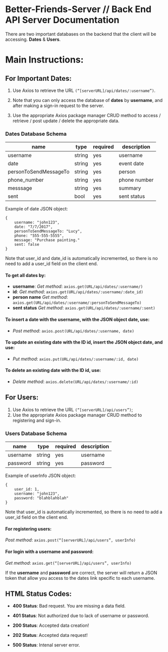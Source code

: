 # Better-Friends-Server // Back End API Server Documentation 

There are two important databases on the backend that the client will be accessing. **Dates** & **Users**.

# Main Instructions: 

## For Important Dates:

1. Use Axios to retrieve the URL `(“[serverURL]/api/dates/:username”)`. 

2. Note that you can only access the database of **dates** by **username**, and after making a sign-in request to the server. 

3. Use the appropriate Axios package manager CRUD method to access / retrieve / post update / delete the appropriate data.

### **Dates Database Schema** 

| **name**     | **type** | **required** |  **description** |
|--------------|----------|--------------|------------------|
|  username    |  string  |     yes      |     username     |
|  date        |  string  |     yes      |     event date   |
|  personToSendMessageTo    |  string  |     yes      |     person       |
|  phone_number | string |      yes      |    phone number |
|  messsage |  string  |     yes      |     summary      |
|  sent 	   |  bool    |     yes       |     sent status      |

Example of date JSON object:

```
{
	username: "john123",
	date: "7/7/2017",
	personToSendMessageTo: "Lucy",
	phone: "555-555-5555",
	message: "Purchase painting."
	sent: false
}
```

Note that user_id and date_id is automatically incremented, so there is no need to add a user_id field on the client end. 

#### To get all dates by:

* **username**: *Get method*: `axios.get(URL/api/dates/:username/)` 
* **id**: *Get method*: `axios.get(URL/api/dates/:username/:date_id)`
* **person name** *Get method*: `axios.get(URL/api/dates/:username/:personToSendMessageTo)` 
* **sent status** *Get method*: `axios.get(URL/api/dates/:username/:sent)` 

#### To insert a date with the username, with the JSON object date, use: 

* *Post method*: `axios.post(URL/api/dates/:username, date)`

#### To update an existing date with the ID id, insert the JSON object date, and use: 

* *Put method*: `axios.put(URL/api/dates/:username/:id, date)` 

#### To delete an existing date with the ID id, use: 

* *Delete method*:  `axios.delete(URL/api/dates/:username/:id)` 

## For Users: 

1. Use Axios to retrieve the URL `(“[serverURL]/api/users”)`;
2. Use the appropriate Axios package manager CRUD method to registering and sign-in. 

### **Users Database Schema** 

| **name**     | **type** | **required** |  **description** |
|--------------|----------|--------------|------------------|
|  username    |  string  |     yes      |     username     |
|  password    |  string  |     yes      |     password     |


Example of userInfo JSON object:

```
{
	user_id: 1,
	username: "john123",
	password: "blahblahblah"
}
```

Note that user_id is automatically incremented, so there is no need to add a user_id field on the client end. 


#### For registering users: 

*Post method*: `axios.post(“[serverURL]/api/users”, userInfo)` 

#### For login with a username and password:

*Get method*: `axios.get(“[serverURL]/api/users”, userInfo)` 

If the **username** and **password** are correct, the server will return a JSON token that allow you access to the dates link specific to each username. 

## **HTML Status Codes**:

* **400 Status**: Bad request. You are missing a data field. 
* **401 Status**: Not authorized due to lack of username or password.

* **200 Status**: Accepted data creation! 
* **202 Status**: Accepted data request! 

* **500 Status**: Intenal server error.
